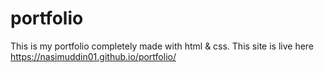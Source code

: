 # portfolio
This is my portfolio completely made with html & css.
This site is live here https://nasimuddin01.github.io/portfolio/
